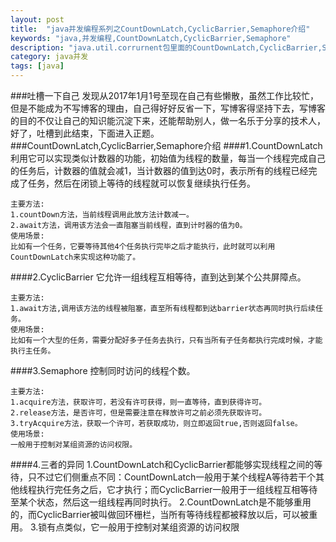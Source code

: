 ```yaml
---
layout: post
title:  "java并发编程系列之CountDownLatch,CyclicBarrier,Semaphore介绍"
keywords: "java,并发编程,CountDownLatch,CyclicBarrier,Semaphore"
description: "java.util.corrurnent包里面的CountDownLatch,CyclicBarrier,Semaphore使用介绍"
category: java并发
tags: [java]
---
```

###吐槽一下自己
发现从2017年1月1号至现在自己有些懒散，虽然工作比较忙，但是不能成为不写博客的理由，自己得好好反省一下，写博客得坚持下去，写博客的目的不仅让自己的知识能沉淀下来，还能帮助别人，做一名乐于分享的技术人，好了，吐槽到此结束，下面进入正题。
###CountDownLatch,CyclicBarrier,Semaphore介绍
####1.CountDownLatch
利用它可以实现类似计数器的功能，初始值为线程的数量，每当一个线程完成自己的任务后，计数器的值就会减1，当计数器的值到达0时，表示所有的线程已经完成了任务，然后在闭锁上等待的线程就可以恢复继续执行任务。

```
主要方法:
1.countDown方法，当前线程调用此放方法计数减一。
2.await方法，调用该方法会一直阻塞当前线程，直到计时器的值为0。
使用场景:
比如有一个任务，它要等待其他4个任务执行完毕之后才能执行，此时就可以利用CountDownLatch来实现这种功能了。
```
####2.CyclicBarrier
它允许一组线程互相等待，直到达到某个公共屏障点。

```
主要方法:
1.await方法,调用该方法的线程被阻塞，直至所有线程都到达barrier状态再同时执行后续任务。
使用场景:
比如有一个大型的任务，需要分配好多子任务去执行，只有当所有子任务都执行完成时候，才能执行主任务。
```
####3.Semaphore
控制同时访问的线程个数。

```
主要方法:
1.acquire方法，获取许可，若没有许可获得，则一直等待，直到获得许可。
2.release方法，是否许可，但是需要注意在释放许可之前必须先获取许可。
3.tryAcquire方法，获取一个许可，若获取成功，则立即返回true,否则返回false。
使用场景:
一般用于控制对某组资源的访问权限。
```
####4.三者的异同
1.CountDownLatch和CyclicBarrier都能够实现线程之间的等待，只不过它们侧重点不同：CountDownLatch一般用于某个线程A等待若干个其他线程执行完任务之后，它才执行；而CyclicBarrier一般用于一组线程互相等待至某个状态，然后这一组线程再同时执行。
2.CountDownLatch是不能够重用的，而CyclicBarrier被叫做回环栅栏，当所有等待线程都被释放以后，可以被重用。
3.锁有点类似，它一般用于控制对某组资源的访问权限

